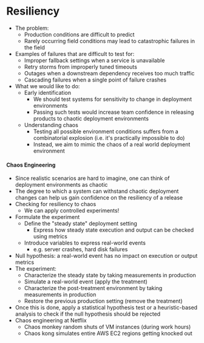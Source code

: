 # Resiliency

* The problem:
  * Production conditions are difficult to predict
  * Rarely occurring field conditions may lead to catastrophic failures in the field
* Examples of failures that are difficult to test for:
  * Improper fallback settings when a service is unavailable
  * Retry storms from improperly tuned timeouts
  * Outages when a downstream dependency receives too much traffic
  * Cascading failures when a single point of failure crashes
* What we would like to do:
  * Early identification
    * We should test systems for sensitivity to change in deployment environments
    * Passing such tests would increase team confidence in releasing products to chaotic deployment environments
  * Understanding chaos
    * Testing all possible environment conditions suffers from a combinatorial explosion (i.e. it's practically impossible to do)
    * Instead, we aim to mimic the chaos of a real world deployment environment

#### Chaos Engineering

* Since realistic scenarios are hard to imagine, one can think of deployment environments as chaotic
* The degree to which a system can withstand chaotic deployment changes can help us gain confidence on the resiliency of a release
* Checking for resiliency to chaos
  * We can apply controlled experiments!
* Formulate the experiment
  * Define the "steady state" deployment setting
    * Express how steady state execution and output can be checked using metrics
  * Introduce variables to express real-world events
    * e.g. server crashes, hard disk failures
* Null hypothesis: a real-world event has no impact on execution or output metrics
* The experiment:
  * Characterize the steady state by taking measurements in production
  * Simulate a real-world event (apply the treatment)
  * Characterize the post-treatment environment by taking measurements in production
  * Restore the previous production setting (remove the treatment)
* Once this is done, apply a statistical hypothesis test or a heuristic-based analysis to check if the null hypothesis should be rejected
* Chaos engineering at Netflix
  * Chaos monkey random shuts of VM instances (during work hours)
  * Chaos kong simulates entire AWS EC2 regions getting knocked out